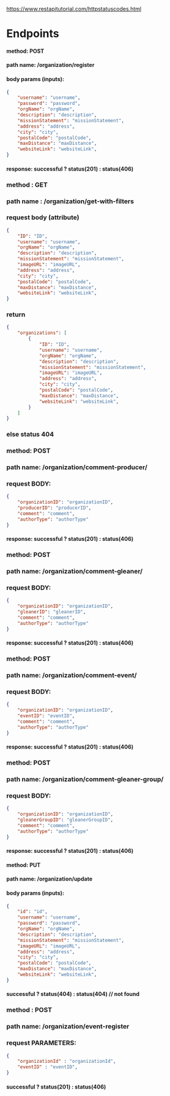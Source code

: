 https://www.restapitutorial.com/httpstatuscodes.html
# Endpoints


#### method: POST
#### path name: /organization/register
#### body params (inputs): 
```JSON
{
    "username": "username",
    "password": "password",
    "orgName": "orgName",
    "description": "description",
    "missionStatement": "missionStatement",
    "address": "address",
    "city": "city",
    "postalCode": "postalCode",
    "maxDistance": "maxDistance",
    "websiteLink": "websiteLink",
}
```
#### response: successful ? status(201) : status(406)


### method : GET 
### path name : /organization/get-with-filters
### request body (attribute)
```JSON
{
    "ID": "ID",
    "username": "username",
    "orgName": "orgName",
    "description": "description",
    "missionStatement": "missionStatement",
    "imageURL": "imageURL",
    "address": "address",
    "city": "city",
    "postalCode": "postalCode",
    "maxDistance": "maxDistance",
    "websiteLink": "websiteLink",
}
```
### return 
```JSON
{
    "organizations": [
        {
            "ID": "ID",
            "username": "username",
            "orgName": "orgName",
            "description": "description",
            "missionStatement": "missionStatement",
            "imageURL": "imageURL",
            "address": "address",
            "city": "city",
            "postalCode": "postalCode",
            "maxDistance": "maxDistance",
            "websiteLink": "websiteLink",
        }
    ]
}
```
### else status 404


### method: POST
### path name: /organization/comment-producer/
### request BODY:
```JSON
{
    "organizationID": "organizationID",
    "producerID": "producerID",
    "comment": "comment",
    "authorType": "authorType"
}
```
#### response: successful ? status(201) : status(406)


### method: POST
### path name: /organization/comment-gleaner/
### request BODY:
```JSON
{
    "organizationID": "organizationID",
    "gleanerID": "gleanerID",
    "comment": "comment",
    "authorType": "authorType"
}
```
#### response: successful ? status(201) : status(406)


### method: POST
### path name: /organization/comment-event/
### request BODY:
```JSON
{
    "organizationID": "organizationID",
    "eventID": "eventID",
    "comment": "comment",
    "authorType": "authorType"
}
```
#### response: successful ? status(201) : status(406)


### method: POST
### path name: /organization/comment-gleaner-group/
### request BODY:
```JSON
{
    "organizationID": "organizationID",
    "gleanerGroupID": "gleanerGroupID",
    "comment": "comment",
    "authorType": "authorType"
}
```
#### response: successful ? status(201) : status(406)


#### method: PUT
#### path name: /organization/update
#### body params (inputs): 
```JSON
{
    "id": "id",
    "username": "username",
    "password": "password",
    "orgName": "orgName",
    "description": "description",
    "missionStatement": "missionStatement",
    "imageURL": "imageURL",
    "address": "address",
    "city": "city",
    "postalCode": "postalCode",
    "maxDistance": "maxDistance",
    "websiteLink": "websiteLink",
}
```
#### successful ? status(404) : status(404) // not found


### method : POST
### path name: /organization/event-register
### request PARAMETERS:
```JSON
{
    "organizationId" : "organizationId",
    "eventID" : "eventID",
}
```
#### successful ? status(201) : status(406)
